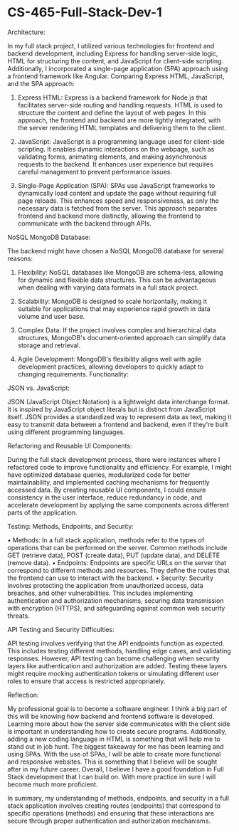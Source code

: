# CS-465-Full-Stack-Dev-1

Architecture:

In my full stack project, I utilized various technologies for frontend and backend development, including Express for handling server-side logic, HTML for structuring the content, and JavaScript for client-side scripting. Additionally, I incorporated a single-page application (SPA) approach using a frontend framework like Angular.
Comparing Express HTML, JavaScript, and the SPA approach:

  1.	Express HTML: Express is a backend framework for Node.js that facilitates server-side routing and handling requests. HTML is used to structure the content and define        the layout of web pages. In this approach, the frontend and backend are more tightly integrated, with the server rendering HTML templates and delivering them to the         client.
     
  2.	JavaScript: JavaScript is a programming language used for client-side scripting. It enables dynamic interactions on the webpage, such as validating forms, animating         elements, and making asynchronous requests to the backend. It enhances user experience but requires careful management to prevent performance issues.
     
  3.	Single-Page Application (SPA): SPAs use JavaScript frameworks to dynamically load content and update the page without requiring full page reloads. This enhances speed       and responsiveness, as only the necessary data is fetched from the server. This approach separates frontend and backend more distinctly, allowing the frontend to            communicate with the backend through APIs.
     
NoSQL MongoDB Database:

The backend might have chosen a NoSQL MongoDB database for several reasons:

  1.	Flexibility: NoSQL databases like MongoDB are schema-less, allowing for dynamic and flexible data structures. This can be advantageous when dealing with varying data        formats in a full stack project.
     
  2.	Scalability: MongoDB is designed to scale horizontally, making it suitable for applications that may experience rapid growth in data volume and user base.
   
  3.	Complex Data: If the project involves complex and hierarchical data structures, MongoDB's document-oriented approach can simplify data storage and retrieval.
   
  4.	Agile Development: MongoDB's flexibility aligns well with agile development practices, allowing developers to quickly adapt to changing requirements.
    Functionality:

JSON vs. JavaScript: 

JSON (JavaScript Object Notation) is a lightweight data interchange format. It is inspired by JavaScript object literals but is distinct from JavaScript itself. JSON provides a standardized way to represent data as text, making it easy to transmit data between a frontend and backend, even if they're built using different programming languages.

Refactoring and Reusable UI Components: 

During the full stack development process, there were instances where I refactored code to improve functionality and efficiency. For example, I might have optimized database queries, modularized code for better maintainability, and implemented caching mechanisms for frequently accessed data. By creating reusable UI components, I could ensure consistency in the user interface, reduce redundancy in code, and accelerate development by applying the same components across different parts of the application.

Testing:
Methods, Endpoints, and Security:

  •	Methods: In a full stack application, methods refer to the types of operations that can be performed on the server. Common methods include GET (retrieve data), POST         (create data), PUT (update data), and DELETE (remove data).
  •	Endpoints: Endpoints are specific URLs on the server that correspond to different methods and resources. They define the routes that the frontend can use to interact        with the backend.
  •	Security: Security involves protecting the application from unauthorized access, data breaches, and other vulnerabilities. This includes implementing authentication and     authorization mechanisms, securing data transmission with encryption (HTTPS), and safeguarding against common web security threats.
  
API Testing and Security Difficulties:

API testing involves verifying that the API endpoints function as expected. This includes testing different methods, handling edge cases, and validating responses. However, API testing can become challenging when security layers like authentication and authorization are added. Testing these layers might require mocking authentication tokens or simulating different user roles to ensure that access is restricted appropriately.

Reflection:

My professional goal is to become a software engineer. I think a big part of this will be knowing how backend and frontend software is developed. Learning more about how the server side communicates with the client side is important in understanding how to create secure programs. Additionally, adding a new coding language in HTML is something that will help me to stand out in job hunt. The biggest takeaway for me has been learning and using SPAs. With the use of SPAs, I will be able to create more functional and responsive websites. This is something that I believe will be sought after in my future career. Overall, I believe I have a good foundation in Full Stack development that I can build on. With more practice im sure I will become much more proficient. 

In summary, my understanding of methods, endpoints, and security in a full stack application involves creating routes (endpoints) that correspond to specific operations (methods) and ensuring that these interactions are secure through proper authentication and authorization mechanisms.
